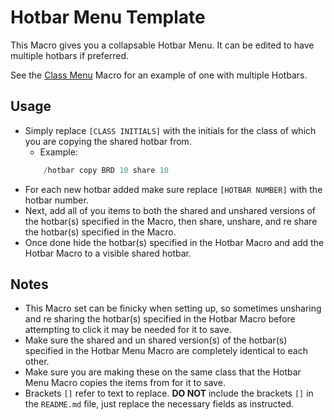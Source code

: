 # Hotbar Menu Template

This Macro gives you a collapsable Hotbar Menu. It can be edited to have multiple hotbars if preferred. 

See the [Class Menu](https://github.com/Discord-Coding-Community/FFXIV-Macros/tree/master/Miscellaneous/Class%20Menu) Macro for an example of one with multiple Hotbars.

## Usage

 - Simply replace `[CLASS INITIALS]` with the initials for the class of which you are copying the shared hotbar from.
    - Example:
    ```cs
        /hotbar copy BRD 10 share 10
    ```
 - For each new hotbar added make sure replace `[HOTBAR NUMBER]` with the hotbar number.
 - Next, add all of you items to both the shared and unshared versions of the hotbar(s) specified in the Macro, then share, unshare, and re share the hotbar(s) specified in the Macro.
 - Once done hide the hotbar(s) specified in the Hotbar Macro and add the Hotbar Macro to a visible shared hotbar.

## Notes

 - This Macro set can be finicky when setting up, so sometimes unsharing and re sharing the hotbar(s) specified in the Hotbar Macro before attempting to click it may be needed for it to save.
 - Make sure the shared and un shared version(s) of the hotbar(s) specified in the Hotbar Menu Macro are completely identical to each other.
 - Make sure you are making these on the same class that the Hotbar Menu Macro copies the items from for it to save.
 - Brackets `[]` refer to text to replace. **DO NOT** include the brackets `[]` in the `README.md` file, just replace the necessary fields as instructed.
